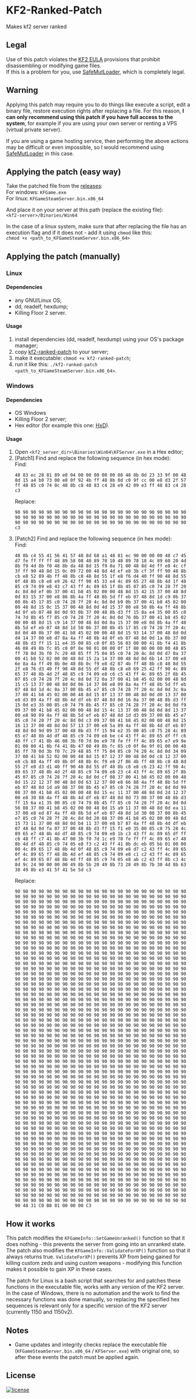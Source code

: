 # KF2-Ranked-Patch
Makes kf2 server ranked  

## Legal
Use of this patch violates the [KF2 EULA](https://store.steampowered.com/eula/232090_eula_0) provisions that prohibit disassembling or modifying game files.  
If this is a problem for you, use [SafeMutLoader](https://github.com/GenZmeY/KF2-SafeMutLoader/), which is completely legal.  

## Warning
Applying this patch may require you to do things like execute a script, edit a binary file, restore execution rights after replacing a file. For this reason, **I can only recommend using this patch if you have full access to the system**, for example if you are using your own server or renting a VPS (virtual private server).  

If you are using a game hosting service, then performing the above actions may be difficult or even impossible, so I would recommend using [SafeMutLoader](https://github.com/GenZmeY/KF2-SafeMutLoader/) in this case.  

## Applying the patch (easy way)
Take the patched file from the [releases](https://github.com/GenZmeY/KF2-Ranked-Patch/releases):  
For windows: `KFGame.exe`  
For linux: `KFGameSteamServer.bin.x86_64`  

And place it on your server at this path (replace the existing file):  
`<kf2-server>/Binaries/Win64`

In the case of a linux system, make sure that after replacing the file has an execution flag and if it does not - add it using `chmod` like this:  
`chmod +x <path_to_KFGameSteamServer.bin.x86_64>`  

## Applying the patch (manually)
### Linux
#### Dependencies
- any GNU/Linux OS;
- dd, readelf, hexdump;
- Killing Floor 2 server.

#### Usage
1. install dependencies (dd, readelf, hexdump) using your OS's package manager;
2. copy [kf2-ranked-patch](kf2-ranked-patch) to your server;
3. make it executable: `chmod +x kf2-ranked-patch`;
4. run it like this: `./kf2-ranked-patch <path_to_KFGameSteamServer.bin.x86_64>`.

### Windows
#### Dependencies
- OS Windows
- Killing Floor 2 server;
- Hex editor (for example this one: [HxD](https://mh-nexus.de/en/hxd/)).

#### Usage
1. Open `<kf2_server_dir>\Binaries\Win64\KFServer.exe` in a Hex editor;
2. [Patch1] Find and replace the following sequence (in hex mode):  
   Find:  
   ```hex
   48 83 ec 28 81 89 e0 04 00 00 00 00 00 08 48 8b 0d 23 33 9f 00 48 8d 15 a4 b0 73 00 e8 0f 92 4b ff 48 8b 0d c0 9f cc 00 e8 d3 2f 57 ff 48 85 c0 74 0c 48 8b c8 48 83 c4 28 e9 42 09 e3 ff 48 83 c4 28 c3
   ```
   Replace:  
   ```hex
   90 90 90 90 90 90 90 90 90 90 90 90 90 90 90 90 90 90 90 90 90 90 90 90 90 90 90 90 90 90 90 90 90 90 90 90 90 90 90 90 90 90 90 90 90 90 90 90 90 90 90 90 90 90 90 90 90 90 90 90 90 90 90 90 90 90 c3
   ```
3. [Patch2] Find and replace the following sequence (in hex mode):  
   Find:  
   ```hex
   48 8b c4 55 41 56 41 57 48 8d 68 a1 48 81 ec 90 00 00 00 48 c7 45 d7 fe ff ff ff 48 89 58 08 48 89 70 10 48 89 78 18 4c 89 60 20 4d 8b f9 4d 8b f0 48 8b da 48 8d 15 f9 0a 71 00 48 8d 4d ff e8 4c cf 3f ff 90 48 8d 15 0c 09 72 00 48 8d 4d ef e8 3b cf 3f ff 90 48 8b cb e8 52 89 4b ff 48 8b c8 48 8d 55 1f e8 f6 d4 40 ff 90 48 8d 55 0f 48 8b c8 e8 e9 26 42 ff 90 45 33 e4 4c 89 65 27 48 8b 4d 1f 48 85 c9 74 09 e8 43 c7 43 ff 4c 89 65 1f 8b 45 07 85 c0 74 28 7f 20 4c 8d 0d ef 0b 37 00 41 b8 45 02 00 00 48 8d 15 42 15 37 00 48 8d 0d 83 15 37 00 e8 86 8b 4a ff 48 8b 5d ff eb 07 48 8d 1d c9 0b 37 00 8b 45 17 85 c0 74 28 7f 20 4c 8d 0d b9 0b 37 00 41 b8 45 02 00 00 48 8d 15 0c 15 37 00 48 8d 0d 4d 15 37 00 e8 50 8b 4a ff 48 8b 4d 0f eb 07 48 8d 0d 93 0b 37 00 48 8b d3 ff 15 8a e4 35 00 85 c0 74 7d 8b 45 f7 85 c0 74 28 7f 20 4c 8d 0d 76 0b 37 00 41 b8 45 02 00 00 48 8d 15 c9 14 37 00 48 8d 0d 0a 15 37 00 e8 0d 8b 4a ff 48 8b 5d ef eb 07 48 8d 1d 50 0b 37 00 8b 45 17 85 c0 74 28 7f 20 4c 8d 0d 40 0b 37 00 41 b8 45 02 00 00 48 8d 15 93 14 37 00 48 8d 0d d4 14 37 00 e8 d7 8a 4a ff 48 8b 4d 0f eb 07 48 8d 0d 1a 0b 37 00 48 8b d3 ff 15 11 e4 35 00 85 c0 0f 85 56 03 00 00 41 8b f4 41 8b 46 08 49 8b fc 85 c0 0f 8e 98 01 00 00 0f 1f 80 00 00 00 00 48 85 ff 78 0d 3b f0 7c 29 48 85 ff 75 04 85 c0 74 20 4c 8d 0d d7 0a 37 00 41 b8 52 02 00 00 48 8d 15 2a 14 37 00 48 8d 0d 6b 14 37 00 e8 6e 8a 4a ff 49 8b 0e 48 8b 0c f9 e8 d2 87 4b ff 48 8b c8 48 8d 55 2f e8 76 d3 40 ff 90 48 8d 55 df 48 8b c8 e8 69 25 42 ff 90 4c 89 65 37 48 8b 4d 2f 48 85 c9 74 09 e8 c6 c5 43 ff 4c 89 65 2f 8b 45 07 85 c0 74 28 7f 20 4c 8d 0d 72 0a 37 00 41 b8 45 02 00 00 48 8d 15 c5 13 37 00 48 8d 0d 06 14 37 00 e8 09 8a 4a ff 48 8b 5d ff eb 07 48 8d 1d 4c 0a 37 00 8b 45 e7 85 c0 74 28 7f 20 4c 8d 0d 3c 0a 37 00 41 b8 45 02 00 00 48 8d 15 8f 13 37 00 48 8d 0d d0 13 37 00 e8 d3 89 4a ff 48 8b 4d df eb 07 48 8d 0d 16 0a 37 00 48 8b d3 ff 15 0d e3 35 00 85 c0 74 79 8b 45 f7 85 c0 74 28 7f 20 4c 8d 0d f9 09 37 00 41 b8 45 02 00 00 48 8d 15 4c 13 37 00 48 8d 0d 8d 13 37 00 e8 90 89 4a ff 48 8b 5d ef eb 07 48 8d 1d d3 09 37 00 8b 45 e7 85 c0 74 28 7f 20 4c 8d 0d c3 09 37 00 41 b8 45 02 00 00 48 8d 15 16 13 37 00 48 8d 0d 57 13 37 00 e8 5a 89 4a ff 48 8b 4d df eb 07 48 8d 0d 9d 09 37 00 48 8b d3 ff 15 94 e2 35 00 85 c0 75 28 4c 89 65 e7 48 8b 4d df 48 85 c9 74 09 e8 be c4 43 ff 4c 89 65 df ff c6 48 ff c7 41 8b 46 08 3b f0 7d 0e e9 78 fe ff ff 4c 89 65 e7 e9 9e 01 00 00 41 8b f4 41 8b 47 08 49 8b fc 85 c0 0f 8e 9f 01 00 00 48 85 ff 78 0d 3b f0 7c 29 48 85 ff 75 04 85 c0 74 20 4c 8d 0d 34 09 37 00 41 b8 52 02 00 00 48 8d 15 87 12 37 00 48 8d 0d c8 12 37 00 e8 cb 88 4a ff 49 8b 0f 48 8b 0c f9 e8 2f 86 4b ff 48 8b c8 48 8d 55 2f e8 d3 d1 40 ff 90 48 8d 55 df 48 8b c8 e8 c6 23 42 ff 90 4c 89 65 37 48 8b 4d 2f 48 85 c9 74 09 e8 23 c4 43 ff 4c 89 65 2f 8b 45 07 85 c0 74 28 7f 20 4c 8d 0d cf 08 37 00 41 b8 45 02 00 00 48 8d 15 22 12 37 00 48 8d 0d 63 12 37 00 e8 66 88 4a ff 48 8b 5d ff eb 07 48 8d 1d a9 08 37 00 8b 45 e7 85 c0 74 28 7f 20 4c 8d 0d 99 08 37 00 41 b8 45 02 00 00 48 8d 15 ec 11 37 00 48 8d 0d 2d 12 37 00 e8 30 88 4a ff 48 8b 4d df eb 07 48 8d 0d 73 08 37 00 48 8b d3 ff 15 6a e1 35 00 85 c0 74 79 8b 45 f7 85 c0 74 28 7f 20 4c 8d 0d 56 08 37 00 41 b8 45 02 00 00 48 8d 15 a9 11 37 00 48 8d 0d ea 11 37 00 e8 ed 87 4a ff 48 8b 5d ef eb 07 48 8d 1d 30 08 37 00 8b 45 e7 85 c0 74 28 7f 20 4c 8d 0d 20 08 37 00 41 b8 45 02 00 00 48 8d 15 73 11 37 00 48 8d 0d b4 11 37 00 e8 b7 87 4a ff 48 8b 4d df eb 07 48 8d 0d fa 07 37 00 48 8b d3 ff 15 f1 e0 35 00 85 c0 75 28 4c 89 65 e7 48 8b 4d df 48 85 c9 74 09 e8 1b c3 43 ff 4c 89 65 df ff c6 48 ff c7 41 8b 47 08 3b f0 7d 1c e9 78 fe ff ff 4c 89 65 e7 48 8b 4d df 48 85 c9 74 05 e8 f3 c2 43 ff 41 8b dc eb 05 bb 01 00 00 00 4c 89 65 17 48 8b 4d 0f 48 85 c9 74 09 e8 d7 c2 43 ff 4c 89 65 0f 4c 89 65 f7 48 8b 4d ef 48 85 c9 74 09 e8 c1 c2 43 ff 4c 89 65 ef 4c 89 65 07 48 8b 4d ff 48 85 c9 74 05 e8 ab c2 43 ff 8b c3 4c 8d 9c 24 90 00 00 00 49 8b 5b 20 49 8b 73 28 49 8b 7b 30 4d 8b 63 38 49 8b e3 41 5f 41 5e 5d c3
   ```
   Replace:  
   ```hex
   90 90 90 90 90 90 90 90 90 90 90 90 90 90 90 90 90 90 90 90 90 90 90 90 90 90 90 90 90 90 90 90 90 90 90 90 90 90 90 90 90 90 90 90 90 90 90 90 90 90 90 90 90 90 90 90 90 90 90 90 90 90 90 90 90 90 90 90 90 90 90 90 90 90 90 90 90 90 90 90 90 90 90 90 90 90 90 90 90 90 90 90 90 90 90 90 90 90 90 90 90 90 90 90 90 90 90 90 90 90 90 90 90 90 90 90 90 90 90 90 90 90 90 90 90 90 90 90 90 90 90 90 90 90 90 90 90 90 90 90 90 90 90 90 90 90 90 90 90 90 90 90 90 90 90 90 90 90 90 90 90 90 90 90 90 90 90 90 90 90 90 90 90 90 90 90 90 90 90 90 90 90 90 90 90 90 90 90 90 90 90 90 90 90 90 90 90 90 90 90 90 90 90 90 90 90 90 90 90 90 90 90 90 90 90 90 90 90 90 90 90 90 90 90 90 90 90 90 90 90 90 90 90 90 90 90 90 90 90 90 90 90 90 90 90 90 90 90 90 90 90 90 90 90 90 90 90 90 90 90 90 90 90 90 90 90 90 90 90 90 90 90 90 90 90 90 90 90 90 90 90 90 90 90 90 90 90 90 90 90 90 90 90 90 90 90 90 90 90 90 90 90 90 90 90 90 90 90 90 90 90 90 90 90 90 90 90 90 90 90 90 90 90 90 90 90 90 90 90 90 90 90 90 90 90 90 90 90 90 90 90 90 90 90 90 90 90 90 90 90 90 90 90 90 90 90 90 90 90 90 90 90 90 90 90 90 90 90 90 90 90 90 90 90 90 90 90 90 90 90 90 90 90 90 90 90 90 90 90 90 90 90 90 90 90 90 90 90 90 90 90 90 90 90 90 90 90 90 90 90 90 90 90 90 90 90 90 90 90 90 90 90 90 90 90 90 90 90 90 90 90 90 90 90 90 90 90 90 90 90 90 90 90 90 90 90 90 90 90 90 90 90 90 90 90 90 90 90 90 90 90 90 90 90 90 90 90 90 90 90 90 90 90 90 90 90 90 90 90 90 90 90 90 90 90 90 90 90 90 90 90 90 90 90 90 90 90 90 90 90 90 90 90 90 90 90 90 90 90 90 90 90 90 90 90 90 90 90 90 90 90 90 90 90 90 90 90 90 90 90 90 90 90 90 90 90 90 90 90 90 90 90 90 90 90 90 90 90 90 90 90 90 90 90 90 90 90 90 90 90 90 90 90 90 90 90 90 90 90 90 90 90 90 90 90 90 90 90 90 90 90 90 90 90 90 90 90 90 90 90 90 90 90 90 90 90 90 90 90 90 90 90 90 90 90 90 90 90 90 90 90 90 90 90 90 90 90 90 90 90 90 90 90 90 90 90 90 90 90 90 90 90 90 90 90 90 90 90 90 90 90 90 90 90 90 90 90 90 90 90 90 90 90 90 90 90 90 90 90 90 90 90 90 90 90 90 90 90 90 90 90 90 90 90 90 90 90 90 90 90 90 90 90 90 90 90 90 90 90 90 90 90 90 90 90 90 90 90 90 90 90 90 90 90 90 90 90 90 90 90 90 90 90 90 90 90 90 90 90 90 90 90 90 90 90 90 90 90 90 90 90 90 90 90 90 90 90 90 90 90 90 90 90 90 90 90 90 90 90 90 90 90 90 90 90 90 90 90 90 90 90 90 90 90 90 90 90 90 90 90 90 90 90 90 90 90 90 90 90 90 90 90 90 90 90 90 90 90 90 90 90 90 90 90 90 90 90 90 90 90 90 90 90 90 90 90 90 90 90 90 90 90 90 90 90 90 90 90 90 90 90 90 90 90 90 90 90 90 90 90 90 90 90 90 90 90 90 90 90 90 90 90 90 90 90 90 90 90 90 90 90 90 90 90 90 90 90 90 90 90 90 90 90 90 90 90 90 90 90 90 90 90 90 90 90 90 90 90 90 90 90 90 90 90 90 90 90 90 90 90 90 90 90 90 90 90 90 90 90 90 90 90 90 90 90 90 90 90 90 90 90 90 90 90 90 90 90 90 90 90 90 90 90 90 90 90 90 90 90 90 90 90 90 90 90 90 90 90 90 90 90 90 90 90 90 90 90 90 90 90 90 90 90 90 90 90 90 90 90 90 90 90 90 90 90 90 90 90 90 90 90 90 90 90 90 90 90 90 90 90 90 90 90 90 90 90 90 90 90 90 90 90 90 90 90 90 90 90 90 90 90 90 90 90 90 90 90 90 90 90 90 90 90 90 90 90 90 90 90 90 90 90 90 90 90 90 90 90 90 90 90 90 90 90 90 90 90 90 90 90 90 90 90 90 90 90 90 90 90 90 90 90 90 90 90 90 90 90 90 90 90 90 90 90 90 90 90 90 90 90 90 90 90 90 90 90 90 90 90 90 90 90 90 90 90 90 90 90 90 90 90 90 90 90 90 90 90 90 90 90 90 90 90 90 90 90 90 90 90 90 90 90 90 90 90 90 90 90 90 90 90 90 90 90 90 90 90 90 90 90 90 90 90 90 90 90 90 90 90 90 90 90 90 90 90 90 90 90 90 90 90 90 90 90 90 90 90 90 90 90 90 90 90 90 90 90 90 90 90 90 90 90 90 90 90 90 90 90 90 90 90 90 90 90 90 90 90 90 90 90 90 90 90 90 90 90 90 90 90 90 90 90 90 90 90 90 90 90 90 90 90 90 90 90 90 90 90 90 90 90 90 90 90 90 90 90 90 90 90 90 90 90 90 90 90 90 90 90 90 90 90 90 90 90 90 90 90 90 90 90 90 90 90 90 90 90 90 90 90 90 90 90 90 90 90 90 90 90 90 90 90 90 90 90 90 90 90 90 90 90 90 90 90 90 90 90 90 90 90 90 90 90 90 90 90 90 90 90 90 90 90 90 90 90 90 90 90 90 90 90 90 90 90 90 90 90 90 90 90 90 90 90 90 90 90 90 90 90 90 90 90 90 90 90 90 90 90 90 90 90 90 90 90 48 31 C0 B8 01 00 00 00 C3
   ```

## How it works
This patch modifies the `KFGameInfo::SetGameUnranked()` function so that it does nothing - this prevents the server from going into an unranked state.  
The patch also modifies the `KFGameInfo::ValidateForXP()` function so that it always returns true. `ValidateForXP()` prevents XP from being gained for killing custom zeds and using custom weapons - modifying this function makes it possible to gain XP in these cases.  

The patch for Linux is a bash script that searches for and patches these functions in the executable file, works with any version of the KF2 server.  
In the case of Windows, there is no automation and the work to find the necessary functions was done manually, so replacing the specified hex sequences is relevant only for a specific version of the KF2 server (currently 1150 and 1150v2).  

## Notes
- Game updates and integrity checks replace the executable file (`KFGameSteamServer.bin.x86_64` / `KFServer.exe`) with original one, so after these events the patch must be applied again.

## License
[![license](https://img.shields.io/github/license/GenZmeY/KF2-Ranked-Patch)](LICENSE)
